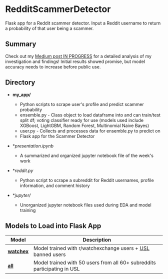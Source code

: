 # RedditScammerDetector

Flask app for a Reddit scammer detector. Input a Reddit username to return a probability of that user being a scammer.

## Summary

Check out my [Medium post IN PROGRESS](https://medium.com/p/1bdc024c8d69/) for a detailed analysis of my investigation and findings!
Initial results showed promise, but model accuracy needs to increase before public use.

## Directory

* **my_app/** 
  * Python scripts to scrape user's profile and predict scammer probability
   * ensemble.py - Class object to load dataframe into and can train/test split df; voting classifier ready for use (models used include XGBoost, LightGBM, Random Forest, Multinomial Naive Bayes)
   * user.py - Collects and processes data for ensemble.py to predict on
  * Flask app for the Scammer Detector

* **presentation.ipynb* 
  * A summarized and organized jupyter notebook file of the week's work

* **reddit.py*
  * Python script to scrape a subreddit for Reddit usernames, profile information, and comment history

* **jupyter/* 
  * Unorganized jupyter notebook files used during EDA and model training

## Models to Load into Flask App

| Model      | Description |
|------------|-------------|
|**[watchex]()** | Model trained with r/watchexchange users + [USL](universalscammerlist.com) banned users |
|**[all]()**     | Model trained with 50 users from all 60+ subreddits participating in USL |
